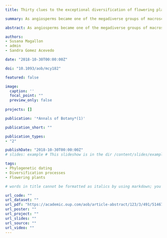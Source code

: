```yaml
---
title: Thirty clues to the exceptional diversification of flowering plants

summary: As angiosperms became one of the megadiverse groups of macroscopic eukaryotes, they forged modern ecosystems and promoted the evolution of extant terrestrial biota. Unequal distribution of species among lineages suggests that diversification, the process that ultimately determines species richness, acted differentially through angiosperm evolution.

abstract: As angiosperms became one of the megadiverse groups of macroscopic eukaryotes, they forged modern ecosystems and promoted the evolution of extant terrestrial biota. Unequal distribution of species among lineages suggests that diversification, the process that ultimately determines species richness, acted differentially through angiosperm evolution. We investigate how angiosperms became megadiverse by identifying the phylogenetic and temporal placement of exceptional radiations, by combining the most densely fossil-calibrated molecular clock phylogeny with a Bayesian model that identifies diversification shifts among evolutionary lineages and through time. We evaluate the effect of the prior number of expected shifts in the phylogenetic tree. Major diversification increases took place over 100 Ma, from the Early Cretaceous to the end of the Paleogene, and are distributed across the angiosperm phylogeny. The long-term diversification trajectory of angiosperms shows moderate rate variation, but is underlain by increasing speciation and extinction, and results from temporally overlapping, independent radiations and depletions in component lineages. The identified deep time diversification shifts are clues to the identification of ultimate drivers of angiosperm megadiversity, which probably involve multivariate interactions among intrinsic traits and extrinsic forces. An enhanced understanding of angiosperm diversification will involve a more precise phylogenetic location of diversification shifts, and integration of fossil information.

authors:
- Susana Magallon
- admin
- Sandra Gomez Acevedo

date: "2018-10-30T00:00:00Z"

doi: "10.1093/aob/mcy182"

featured: false

image:
  caption: ''
  focal_point: ""
  preview_only: false
  
projects: []

publication: '*Annals of Botany*(1)'

publication_short: ""

publication_types:
- "2"

publishDate: "2018-10-30T00:00:00Z"
# slides: example # This slideshow is in the dir /content/slides/example If you want another slide showm just change the name of the folder where the slideshow is in here!  

tags:
- Phylogenetic dating
- Diversification processes
- Flowering plants

# words in title cannot be formatted as italics by using markdown; you can do it by changing some specs, see https://github.com/gcushen/hugo-academic/issues/280 for problems related to changing those specs.

url_code: ""
url_dataset: ""
url_pdf: "https://academic.oup.com/aob/article-abstract/123/3/491/5146780"
url_poster: ""
url_project: ""
url_slides: ""
url_source: ""
url_video: ""
---
```


<!--{{% alert note %}}
Click the *Cite* button above to demo the feature to enable visitors to import publication metadata into their reference management software.
{{% /alert %}}

{{% alert note %}}
Click the *Slides* button above to demo Academic's Markdown slides feature.
{{% /alert %}}

Supplementary notes can be added here, including [code and math](https://sourcethemes.com/academic/docs/writing-markdown-latex/).
-->
